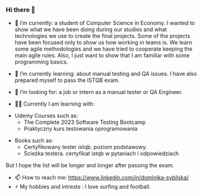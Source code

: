 ### Hi there 👋

- 🔭 I’m currently: a student of Computer Science in Economy. I wanted to show what we have been doing during our studies and what technologies we use to create the final projects.
Some of the projects have been focused only to show us how working in teams is. We learn some agile methodologies and we have tried to cooperate keeping the main agile rules.
Also, I just want to show that I am familiar with some programming basics.

- 🌱 I’m currently learning: about manual testing and QA issues. I have also prepared myself to pass the ISTQB exam.

- 👯 I’m looking for: a job or intern as a manual tester or QA Engineer.

- 👩‍🎓 Currently I am learning with:
<ul>
<li>Udemy Courses such as:
<ul>
<li>The Complete 2023 Software Testing Bootcamp</li>
<li>Praktyczny kurs testowania oprogramowania</li>
</ul>
</li>
</ul>
<ul>
<li>Books such as:
<ul>
<li>Certyfikowany tester istqb. poziom podstawowy.</li>
<li>Ścieżka testera. certyfikat istqb w pytaniach i odpowiedziach</li>
</ul>
</li>
</ul>

But I hope the list will be longer and longer after passing the exam.

- 📫 How to reach me: https://www.linkedin.com/in/dominika-sybilska/
- ⚡ My hobbies and intrests : I love surfing and football.

